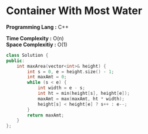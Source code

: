 # Container With Most Water  

**Programming Lang :** C++

**Time Complexity :** O(n)  
**Space Complexitiy :** O(1)

```cpp
class Solution {
public:
    int maxArea(vector<int>& height) {
        int s = 0, e = height.size() - 1;
        int maxAmt = 0;
        while (s < e) {
            int width = e - s;
            int ht = min(height[s], height[e]);
            maxAmt = max(maxAmt, ht * width);
            height[s] < height[e] ? s++ : e--;
        }
        return maxAmt;
    }
};
```
